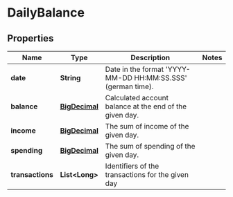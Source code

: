 
# DailyBalance

## Properties
Name | Type | Description | Notes
------------ | ------------- | ------------- | -------------
**date** | **String** | Date in the format &#39;YYYY-MM-DD HH:MM:SS.SSS&#39; (german time). | 
**balance** | [**BigDecimal**](BigDecimal.md) | Calculated account balance at the end of the given day. | 
**income** | [**BigDecimal**](BigDecimal.md) | The sum of income of the given day. | 
**spending** | [**BigDecimal**](BigDecimal.md) | The sum of spending of the given day. | 
**transactions** | **List&lt;Long&gt;** | Identifiers of the transactions for the given day | 



